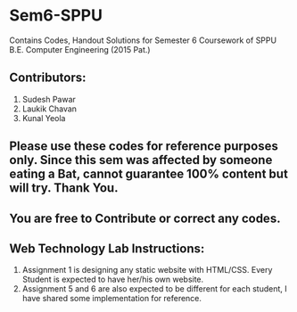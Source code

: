 # Sem6-SPPU
Contains Codes, Handout Solutions for Semester 6 Coursework of SPPU B.E. Computer Engineering (2015 Pat.)

## Contributors:
1. Sudesh Pawar
2. Laukik Chavan
3. Kunal Yeola
## Please use these codes for reference purposes only. Since this sem was affected by someone eating a Bat, cannot guarantee 100% content but will try. Thank You.

## You are free to Contribute or correct any codes.

## Web Technology Lab Instructions:
1. Assignment 1 is designing any static website with HTML/CSS. Every Student is expected to have her/his own website.
2. Assignment 5 and 6 are also expected to be different for each student, I have shared some implementation for reference.
